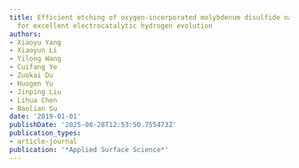 ```yaml
---
title: Efficient etching of oxygen-incorporated molybdenum disulfide nanosheet arrays
  for excellent electrocatalytic hydrogen evolution
authors:
- Xiaoyu Yang
- Xiaoyun Li
- Yilong Wang
- Cuifang Ye
- Zuokai Du
- Huogen Yu
- Jinping Liu
- Lihua Chen
- Baolian Su
date: '2019-01-01'
publishDate: '2025-08-28T12:53:50.755473Z'
publication_types:
- article-journal
publication: '*Applied Surface Science*'
---
```

